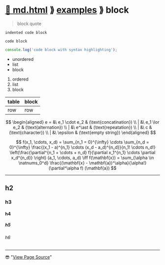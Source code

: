 
# [:memo: md.html](..) ⟫ [examples](.) ⟫ block

> block quote

    indented code block

```
code block
```

```javascript
console.log('code block with syntax highlighting');
```

- unordered
- list
- block

1. ordered
2. list
3. block

| table | block |
|-------|-------|
| row   | row   |

$$
\begin{aligned}
e = &\ e_1 \cdot e_2 & (\text{concatination}) \\
  | &\ e_1 \lor e_2  & (\text{alternation})   \\
  | &\ e^\ast        & (\text{repeatation})   \\
  | &\ c             & (\text{character})     \\
  | &\ \epsilon      & (\text{empty string})
\end{aligned}
$$

$$
f(x_1, \cdots, x_d)
= \sum_{n_1 = 0}^{\infty} \cdots \sum_{n_d = 0}^{\infty} \frac{(x_1 - a)^{n_1} \cdots (x_d - a_d)^{n_d}}{n_1! \cdots n_d!} \left(\frac{\partial^{n_1 + \cdots + n_d} f}{\partial x_1^{n_1} \cdots \partial x_d^{n_d}} \right) (a_1, \cdots, a_d)
\iff
f(\mathbf{x}) = \sum_{\alpha \in \natnums_0^d} \frac{(\mathbf{x} - \mathbf{a})^\alpha}{\alpha!} (\partial^\alpha f) (\mathbf{a})
$$

---

## h2

### h3

#### h4

##### h5

###### h6

---

:sunglasses: "[View Page Source][raw]"

[raw]: https://raw.githubusercontent.com/MakeNowJust/md.html/gh-pages/examples/block.html
